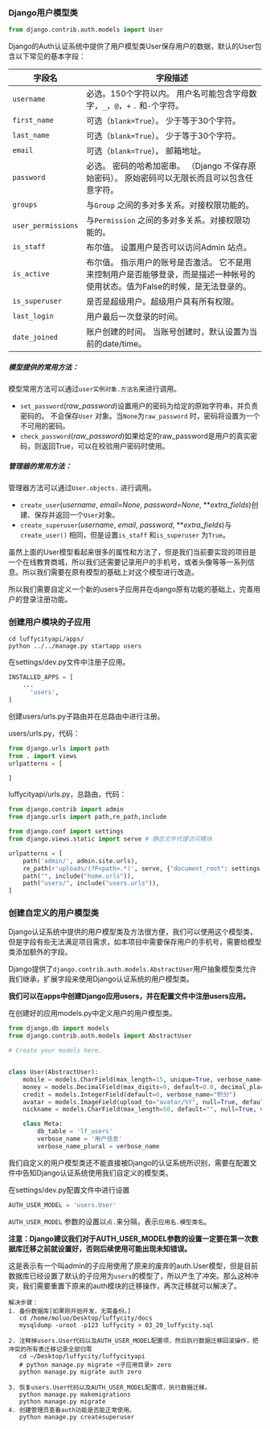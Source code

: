 ### Django用户模型类
```python
from django.contrib.auth.models import User
```

Django的Auth认证系统中提供了用户模型类User保存用户的数据，默认的User包含以下常见的基本字段：

| 字段名 | 字段描述 |
| --- | --- |
| `username` | 必选。150个字符以内。 用户名可能包含字母数字，`_`，`@`，`+` `.` 和`-`个字符。 |
| `first_name` | 可选（`blank=True`）。 少于等于30个字符。 |
| `last_name` | 可选（`blank=True`）。 少于等于30个字符。 |
| `email` | 可选（`blank=True`）。 邮箱地址。 |
| `password` | 必选。 密码的哈希加密串。 （Django 不保存原始密码）。 原始密码可以无限长而且可以包含任意字符。 |
| `groups` | 与`Group` 之间的多对多关系。对接权限功能的。 |
| `user_permissions` | 与`Permission` 之间的多对多关系。对接权限功能的。 |
| `is_staff` | 布尔值。 设置用户是否可以访问Admin 站点。 |
| `is_active` | 布尔值。 指示用户的账号是否激活。 它不是用来控制用户是否能够登录，而是描述一种帐号的使用状态。值为False的时候，是无法登录的。 |
| `is_superuser` | 是否是超级用户。超级用户具有所有权限。 |
| `last_login` | 用户最后一次登录的时间。 |
| `date_joined` | 账户创建的时间。 当账号创建时，默认设置为当前的date/time。 |


##### 模型提供的常用方法：
模型常用方法可以通过`user实例对象.方法名`来进行调用。

+ `set_password`(_raw_password_)设置用户的密码为给定的原始字符串，并负责密码的。 不会保存`User` 对象。当`None`为`raw_password` 时，密码将设置为一个不可用的密码。
+ `check_password`(_raw_password_)如果给定的raw_password是用户的真实密码，则返回True，可以在校验用户密码时使用。

##### 管理器的常用方法：
管理器方法可以通过`User.objects.` 进行调用。

+ `create_user`(_username_, _email=None_, _password=None_, **_extra_fields_)创建、保存并返回一个`User`对象。
+ `create_superuser`(_username_, _email_, _password_, **_extra_fields_)与`create_user()` 相同，但是设置`is_staff` 和`is_superuser` 为`True`。

虽然上面的User模型看起来很多的属性和方法了，但是我们当前要实现的项目是一个在线教育商城，所以我们还需要记录用户的手机号，或者头像等等一系列信息。所以我们需要在原有模型的基础上对这个模型进行改造。

所以我们需要自定义一个新的users子应用并在django原有功能的基础上，完善用户的登录注册功能。

### 创建用户模块的子应用
```shell
cd luffycityapi/apps/
python ../../manage.py startapp users
```

在settings/dev.py文件中注册子应用。

```python
INSTALLED_APPS = [
    ...
      'users',
]
```

创建users/urls.py子路由并在总路由中进行注册。

users/urls.py，代码：

```python
from django.urls import path
from . import views
urlpatterns = [

]
```

luffycityapi/urls.py，总路由，代码：

```python
from django.contrib import admin
from django.urls import path,re_path,include

from django.conf import settings
from django.views.static import serve # 静态文件代理访问模块

urlpatterns = [
    path('admin/', admin.site.urls),
    re_path(r'uploads/(?P<path>.*)', serve, {"document_root": settings.MEDIA_ROOT}),
    path("", include("home.urls")),
    path("users/", include("users.urls")),
]
```

### 创建自定义的用户模型类
Django认证系统中提供的用户模型类及方法很方便，我们可以使用这个模型类，但是字段有些无法满足项目需求，如本项目中需要保存用户的手机号，需要给模型类添加额外的字段。

Django提供了`django.contrib.auth.models.AbstractUser`用户抽象模型类允许我们继承，扩展字段来使用Django认证系统的用户模型类。

**我们可以在apps中创建Django应用users，并在配置文件中注册users应用。**

在创建好的应用models.py中定义用户的用户模型类。

```python
from django.db import models
from django.contrib.auth.models import AbstractUser

# Create your models here.


class User(AbstractUser):
    mobile = models.CharField(max_length=15, unique=True, verbose_name='手机号')
    money = models.DecimalField(max_digits=9, default=0.0, decimal_places=2, verbose_name="钱包余额")
    credit = models.IntegerField(default=0, verbose_name="积分")
    avatar = models.ImageField(upload_to="avatar/%Y", null=True, default="", verbose_name="个人头像")
    nickname = models.CharField(max_length=50, default="", null=True, verbose_name="用户昵称")

    class Meta:
        db_table = 'lf_users'
        verbose_name = '用户信息'
        verbose_name_plural = verbose_name
```

我们自定义的用户模型类还不能直接被Django的认证系统所识别，需要在配置文件中告知Django认证系统使用我们自定义的模型类。

在settings/dev.py配置文件中进行设置

```python
AUTH_USER_MODEL = 'users.User'
```

`AUTH_USER_MODEL` 参数的设置以`点.`来分隔，表示`应用名.模型类名`。

**注意：Django建议我们对于AUTH_USER_MODEL参数的设置一定要在第一次数据库迁移之前就设置好，否则后续使用可能出现未知错误。**

这是表示有一个叫admin的子应用使用了原来的废弃的auth.User模型，但是目前数据库已经设置了默认的子应用为`users`的模型了，所以产生了冲突。那么这种冲突，我们需要重置下原来的auth模块的迁移操作，再次迁移就可以解决了。

```plain
解决步骤：
1. 备份数据库[如果刚开始开发，无需备份。]
   cd /home/moluo/Desktop/luffycity/docs
   mysqldump -uroot -p123 luffycity > 03_20_luffycity.sql

2. 注释掉users.User代码以及AUTH_USER_MODEL配置项，然后执行数据迁移回滚操作，把冲突的所有表迁移记录全部归零
   cd ~/Desktop/luffycity/luffycityapi
   # python manage.py migrate <子应用目录> zero
   python manage.py migrate auth zero

3. 恢复users.User代码以及AUTH_USER_MODEL配置项，执行数据迁移。
   python manage.py makemigrations
   python manage.py migrate
4. 创建管理员查看auth功能是否能正常使用。
   python manage.py createsuperuser
```

